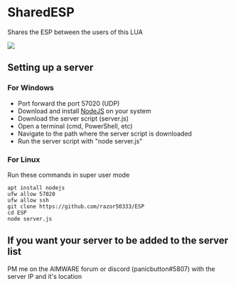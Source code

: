 # SharedESP
Shares the ESP between the users of this LUA

![](stuff/showcase.gif)

## Setting up a server

### For Windows
- Port forward the port 57020 (UDP)
- Download and install [NodeJS](https://nodejs.org/en/) on your system
- Download the server script (server.js)
- Open a terminal (cmd, PowerShell, etc)
- Navigate to the path where the server script is downloaded
- Run the server script with "node server.js"

### For Linux
Run these commands in super user mode

    apt install nodejs
    ufw allow 57020
    ufw allow ssh
    git clone https://github.com/razor50333/ESP
    cd ESP
    node server.js
    

## If you want your server to be added to the server list
PM me on the AIMWARE forum or discord (panicbutton#5807) with the server IP and it's location
